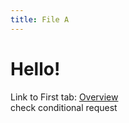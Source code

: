 ```yaml
---
title: File A
---
```


# Hello!

Link to First tab: [Overview](../overview)  
check conditional request 